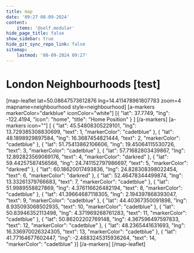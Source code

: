 ```yaml
---
title: map
date: '09:27 08-09-2024'
content:
    items: '@self.modular'
hide_page_title: false
show_sidebar: true
hide_git_sync_repo_link: false
sitemap:
    lastmod: '08-09-2024 09:27'
---
```


# London Neighbourhoods [test]
[map-leaflet lat=50.08647573612876 lng=14.411478961807783 zoom=4 mapname=neighbourhood style=neighbourhood]
[a-markers markerColor="darkblue"
iconColor="white"]
[{ "lat": 37.7749, "lng": -122.4194, "icon": "home", "title": "Home Position" } ]
[/a-markers]
[a-markers icon=""]
[  { "lat": 45.54808305229101,  "lng": 13.729385308830699, "text": 1, "markerColor": "cadetblue" },
{ "lat": 48.1898929897584,  "lng": 16.3687454821444, "text": 2, "markerColor": "cadetblue" },
{ "lat":  51.75413862106606,  "lng": 19.45064115530726, "text": 3, "markerColor": "cadetblue" },
{ "lat":  57.71682803439867,  "lng": 12.892823569069176, "text": 4, "markerColor": "darkred" },
{ "lat":  59.44257587456566,  "lng": 24.741152797986697, "text": 5, "markerColor": "darkred" },
{ "lat":  60.18620017493836,  "lng": 24.828308398022454, "text": 6, "markerColor": "darkred" },
{ "lat":  52.46478344499874,  "lng": 13.33261379766683, "text": 7, "markerColor": "cadetblue" },
{ "lat":  51.9989558827869,  "lng": 4.376116626482194, "text": 8, "markerColor": "cadetblue" },
{ "lat":  41.39664687118305,  "lng": 2.194397868393047, "text": 9, "markerColor": "cadetblue" },
{ "lat":  44.40367350091898,  "lng": 8.935093068502935, "text": 10, "markerColor": "cadetblue" },
{ "lat":  50.83946352113498,  "lng": 4.371969268761283, "text": 11, "markerColor": "cadetblue" },
{ "lat":  50.86202202769148,  "lng": 4.367596497597833, "text": 12, "markerColor": "cadetblue" },
{ "lat":  48.2365441631693,  "lng": 16.336970026324305, "text": 13, "markerColor": "cadetblue" },
{ "lat":  41.77164677602447,  "lng": -2.4883245315936264, "text": 14, "markerColor": "cadetblue" }]
[/a-markers]
[/map-leaflet]